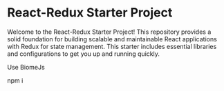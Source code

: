 # React-Redux Starter Project

Welcome to the React-Redux Starter Project! This repository provides a solid foundation for building scalable and maintainable React applications with Redux for state management. This starter includes essential libraries and configurations to get you up and running quickly.

Use BiomeJs

npm i